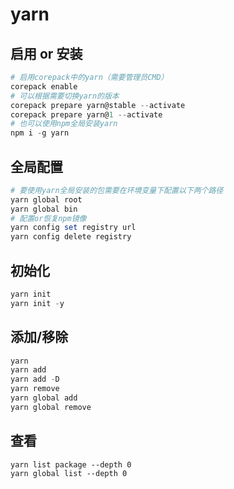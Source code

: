 # yarn

## 启用 or 安装

```powershell
# 启用corepack中的yarn（需要管理员CMD）
corepack enable
# 可以根据需要切换yarn的版本
corepack prepare yarn@stable --activate
corepack prepare yarn@1 --activate
# 也可以使用npm全局安装yarn
npm i -g yarn
```

## 全局配置

```powershell
# 要使用yarn全局安装的包需要在环境变量下配置以下两个路径
yarn global root
yarn global bin
# 配置or恢复npm镜像
yarn config set registry url
yarn config delete registry
```

## 初始化

```powershell
yarn init
yarn init -y
```

## 添加/移除

```powershell
yarn
yarn add
yarn add -D
yarn remove
yarn global add
yarn global remove
```

## 查看

```yarn
yarn list package --depth 0
yarn global list --depth 0
```

